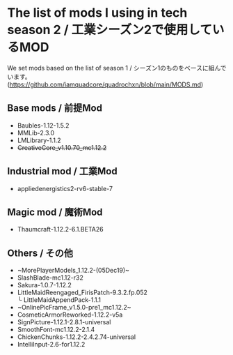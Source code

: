 # The list of mods I using in tech season 2 / 工業シーズン2で使用しているMOD
 We set mods based on the list of season 1 / シーズン1のものをベースに組んでいます。
 (https://github.com/iamquadcore/quadrochxn/blob/main/MODS.md)
 
 ## Base mods / 前提Mod
 - Baubles-1.12-1.5.2  
 - MMLib-2.3.0  
 - LMLibrary-1.1.2  
 - ~~CreativeCore_v1.10.70_mc1.12.2~~  
 
 ## Industrial mod / 工業Mod
 - appliedenergistics2-rv6-stable-7  
 
 ## Magic mod / 魔術Mod
 - Thaumcraft-1.12.2-6.1.BETA26  
 
 ## Others / その他
 - ~MorePlayerModels_1.12.2-(05Dec19)~  
 - SlashBlade-mc1.12-r32  
 - Sakura-1.0.7-1.12.2  
 - LittleMaidReengaged_FirisPatch-9.3.2.fp.052  
 └ LittleMaidAppendPack-1.1.1  
 - ~OnlinePicFrame_v1.5.0-pre1_mc1.12.2~  
 - CosmeticArmorReworked-1.12.2-v5a  
 - SignPicture-1.12.1-2.8.1-universal
 - SmoothFont-mc1.12.2-2.1.4  
 - ChickenChunks-1.12.2-2.4.2.74-universal  
 - IntelliInput-2.6-for1.12.2    
